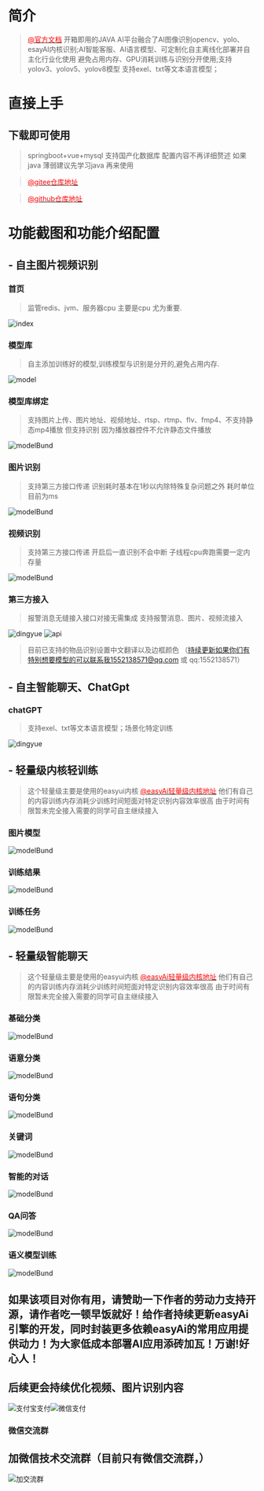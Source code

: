 # 简介
> [<span style="color: red;">@官方文档</span>](http://116.198.227.105/#/)
> 开箱即用的JAVA AI平台融合了AI图像识别opencv、yolo、esayAI内核识别;AI智能客服、AI语言模型、可定制化自主离线化部署并自主化行业化使用
避免占用内存、GPU消耗训练与识别分开使用;支持yolov3、yolov5、yolov8模型 支持exel、txt等文本语言模型；

# 直接上手

## 下载即可使用 
> springboot+vue+mysql 支持国产化数据库 配置内容不再详细赘述 如果java 薄弱建议先学习java 再来使用

> [<span style="color: red;">@gitee仓库地址</span>](https://gitee.com/wggh_admin/wgai)

>[<span style="color: red;">@github仓库地址</span>](https://github.com/YeyuchenBa/wgai)

# 功能截图和功能介绍配置

## - 自主图片视频识别

###  首页       
>监管redis、jvm、服务器cpu 主要是cpu 尤为重要.

![index](./index.jpg)

###  模型库     
>自主添加训练好的模型,训练模型与识别是分开的,避免占用内存.

![model](./model.jpg)

### 模型库绑定     
>支持图片上传、图片地址、视频地址、rtsp、rtmp、flv、fmp4、不支持静态mp4播放 但支持识别 因为播放器控件不允许静态文件播放

![modelBund](./modelBund.jpg)
### 图片识别 
>支持第三方接口传递 识别耗时基本在1秒以内除特殊复杂问题之外 耗时单位目前为ms

![modelBund](./start.gif)

###  视频识别 
>支持第三方接口传递 开启后一直识别不会中断 子线程cpu奔跑需要一定内存量 

![modelBund](./startplay.gif)

### 第三方接入
>报警消息无缝接入接口对接无需集成 支持报警消息、图片、视频流接入

![dingyue](./dingyue.jpg)
![api](./api.jpg)

> 目前已支持的物品识别设置中文翻译以及边框颜色 （持续更新如果你们有特别想要模型的可以联系我1552138571@qq.com 或 qq:1552138571）

## - 自主智能聊天、ChatGpt
### chatGPT
> 支持exel、txt等文本语言模型；场景化特定训练 

![dingyue](./chatplay.gif)


## - 轻量级内核轻训练 

> 这个轻量级主要是使用的easyui内核  [<span style="color: red;">@easyAi轻量级内核地址</span>](https://gitee.com/dromara/easyAi) 他们有自己的内容训练内存消耗少训练时间短面对特定识别内容效率很高
> 由于时间有限暂未完全接入需要的同学可自主继续接入 

### 图片模型
![modelBund](./piclist.jpg)
### 训练结果
![modelBund](./list.jpg)
### 训练任务
![modelBund](./xunlian.jpg)

## - 轻量级智能聊天

> 这个轻量级主要是使用的easyui内核  [<span style="color: red;">@easyAi轻量级内核地址</span>](https://gitee.com/dromara/easyAi) 他们有自己的内容训练内存消耗少训练时间短面对特定识别内容效率很高
> 由于时间有限暂未完全接入需要的同学可自主继续接入 
### 基础分类
![modelBund](./jichufenlei.jpg)
### 语意分类
![modelBund](./yuyifenlei.jpg)
### 语句分类
![modelBund](./yujufenlei.jpg)
### 关键词
![modelBund](./guanjianci.jpg)
### 智能的对话
![modelBund](./zhinengduihua.jpg)
### QA问答
![modelBund](./qawenda.jpg)
### 语义模型训练
![modelBund](./yymoxing.jpg)

## 如果该项目对你有用，请赞助一下作者的劳动力支持开源，请作者吃一顿早饭就好！给作者持续更新easyAi引擎的开发，同时封装更多依赖easyAi的常用应用提供动力！为大家低成本部署AI应用添砖加瓦！万谢!好心人！
## 后续更会持续优化视频、图片识别内容

![支付宝支付](./zfb.jpg)![微信支付](./wechat.jpg)
### 微信交流群
## 加微信技术交流群（目前只有微信交流群，）
![加交流群](./chatpic.jpg) 



